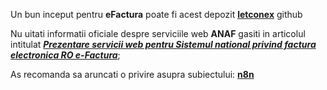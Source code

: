 Un bun inceput pentru **eFactura** poate fi acest depozit [**letconex**](https://github.com/letconex/E-factura) github

Nu uitati informatii oficiale despre serviciile web **ANAF** gasiti in articolul intitulat [***Prezentare servicii web pentru Sistemul national privind factura electronica RO e-Factura***](https://mfinante.gov.ro/static/10/eFactura/prezentare%20apeluri%20API%20E-factura.pdf);

As recomanda sa aruncati o privire asupra subiectului:  [**n8n**](https://github.com/n8n-io/n8n)
